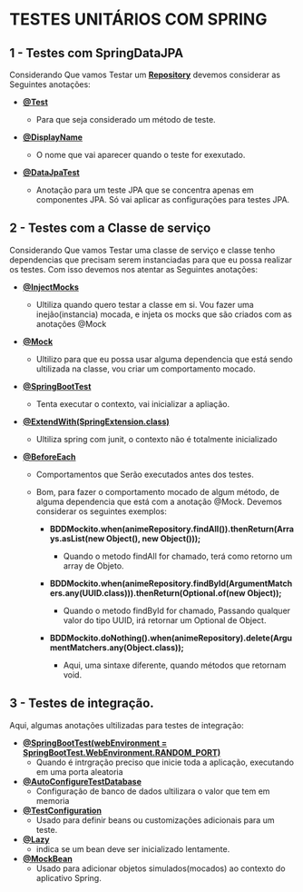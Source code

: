 # TESTES UNITÁRIOS COM SPRING



##  1 - Testes com SpringDataJPA
Considerando Que vamos Testar um **[Repository](https://docs.spring.io/spring-data/data-commons/docs/1.6.1.RELEASE/reference/html/repositories.html)** devemos considerar as Seguintes anotações:

- **[@Test](https://junit.org/junit5/docs/current/user-guide/)**
  - Para que seja considerado um método de teste.
 
- **[@DisplayName](https://junit.org/junit5/docs/5.0.3/api/org/junit/jupiter/api/DisplayName.html)**
  - O nome que vai aparecer quando o teste for exexutado.

- **[@DataJpaTest](https://docs.spring.io/spring-boot/docs/current/api/org/springframework/boot/test/autoconfigure/orm/jpa/DataJpaTest.html)** 
  - Anotação para um teste JPA que se concentra apenas em componentes JPA. Só vai aplicar as configurações para testes JPA.

## 2 - Testes com a Classe de serviço
Considerando Que vamos Testar uma classe de serviço e classe tenho dependencias que precisam serem instanciadas para que eu possa realizar os testes. Com isso devemos nos atentar as Seguintes anotações:
 - **[@InjectMocks](https://javadoc.io/doc/org.mockito/mockito-core/1.9.5/org/mockito/InjectMocks.html)**
    - Ultiliza quando quero testar a classe em si. Vou fazer uma inejão(instancia) mocada, e injeta os mocks que são criados com as anotações @Mock

- **[@Mock](https://javadoc.io/doc/org.mockito/mockito-core/1.9.5/org/mockito/InjectMocks.html)** 
    - Ultilizo para que eu possa usar alguma dependencia que está sendo ultilizada na classe, vou criar um comportamento mocado.

- **[@SpringBootTest](https://spring.io/guides/gs/testing-web/)**
    - Tenta executar o contexto, vai inicializar a apliação.

- **[@ExtendWith(SpringExtension.class)](https://docs.spring.io/spring-framework/docs/current/javadoc-api/org/springframework/test/context/junit/jupiter/SpringExtension.html)**
     - Ultiliza spring com junit, o contexto não é totalmente inicializado

- **[@BeforeEach](https://junit.org/junit5/docs/5.0.2/api/org/junit/jupiter/api/BeforeEach.html)** 
    - Comportamentos que Serão executados antes dos testes.
    - Bom, para fazer o comportamento mocado de algum método, de alguma dependencia que está com a anotação @Mock. Devemos considerar os seguintes exemplos:
     
       - **BDDMockito.when(animeRepository.findAll()).thenReturn(Arrays.asList(new Object(), new Object()));**
         - Quando o metodo findAll for chamado, terá como retorno  um array de Objeto.
		 
       - **BDDMockito.when(animeRepository.findById(ArgumentMatchers.any(UUID.class))).thenReturn(Optional.of(new Object));**       
	       - Quando o metodo findById for chamado, Passando qualquer valor do tipo UUID, irá retornar um Optional de Object.
		 
       - **BDDMockito.doNothing().when(animeRepository).delete(ArgumentMatchers.any(Object.class));**
		   - Aqui, uma sintaxe diferente, quando métodos que retornam void.

## 3 - Testes de integração.
Aqui, algumas anotações ultilizadas para testes de integração:

- **[@SpringBootTest(webEnvironment = SpringBootTest.WebEnvironment.RANDOM_PORT)](https://spring.io/guides/gs/testing-web/)**
  -  Quando é intrgração preciso que inicie toda a aplicação, executando em uma porta aleatoria
- **[@AutoConfigureTestDatabase](https://docs.spring.io/spring-boot/docs/current/api/org/springframework/boot/test/autoconfigure/jdbc/AutoConfigureTestDatabase.html)** 
  - Configuração de banco de dados ultilizara o valor que tem em memoria 
- **[@TestConfiguration](https://docs.spring.io/spring-boot/docs/current/api/org/springframework/boot/test/context/TestConfiguration.html)**
  - Usado para definir beans ou customizações adicionais para um teste.
- **[@Lazy](https://docs.spring.io/spring-framework/docs/current/javadoc-api/org/springframework/context/annotation/Lazy.html)**
   -  indica se um bean deve ser inicializado lentamente.
- **[@MockBean](https://docs.spring.io/spring-framework/docs/current/javadoc-api/org/springframework/context/annotation/Lazy.html)** 
  -   Usado para adicionar objetos simulados(mocados) ao contexto do aplicativo Spring. 

